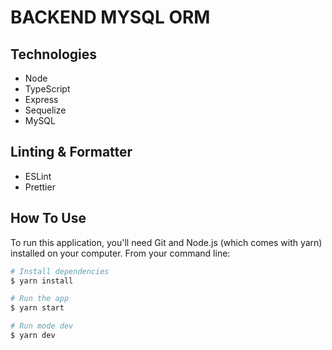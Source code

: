 # BACKEND MYSQL ORM

## Technologies

- Node
- TypeScript
- Express
- Sequelize
- MySQL

## Linting & Formatter

- ESLint
- Prettier

## How To Use

To run this application, you'll need Git and Node.js (which comes with yarn) installed on your computer. From your command line:

```bash
# Install dependencies
$ yarn install

# Run the app
$ yarn start

# Run mode dev
$ yarn dev
```
